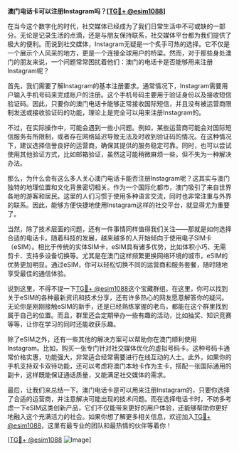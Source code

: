 **澳门电话卡可以注册Instagram吗？[[TG💪+ @esim1088](https://t.me/s/esim1088)]**

在当今这个数字化的时代，社交媒体已经成为了我们日常生活中不可或缺的一部分。无论是记录生活的点滴，还是与朋友保持联系，社交媒体平台都为我们提供了极大的便利。而说到社交媒体，Instagram无疑是一个炙手可热的选择。它不仅是一个展示个人风采的地方，更是一个连接全球用户的桥梁。然而，对于那些身处澳门的朋友来说，一个问题常常困扰着他们：澳门的电话卡是否能够用来注册Instagram呢？

首先，我们需要了解Instagram的基本注册要求。通常情况下，Instagram需要用户输入手机号码来完成账户的注册。这个手机号码主要用于验证身份以及接收短信验证码。因此，只要你的澳门电话卡能够正常接收国际短信，并且没有被运营商限制发送或接收验证码的功能，理论上是完全可以用来注册Instagram的。

不过，在实际操作中，可能会遇到一些小问题。例如，某些运营商可能会对国际短信服务有所限制，或者存在网络延迟导致无法及时收到验证码的情况。在这种情况下，建议选择信誉良好的运营商，确保其提供的服务稳定可靠。同时，也可以尝试使用其他验证方式，比如邮箱验证，虽然这可能稍微麻烦一些，但不失为一种解决办法。

那么，为什么会有这么多人关心澳门电话卡能否注册Instagram呢？这其实与澳门独特的地理位置和文化背景密切相关。作为一个国际化都市，澳门吸引了来自世界各地的游客和居民。这里的人们习惯于使用多种语言交流，同时也非常注重与外界的联系。因此，能够方便快捷地使用Instagram这样的社交平台，就显得尤为重要了。

当然，除了技术层面的问题，还有一件事情同样值得我们关注——那就是如何选择合适的电话卡。随着科技的发展，越来越多的人开始倾向于使用电子SIM卡（eSIM）。相比于传统的实体SIM卡，eSIM具有诸多优势，比如体积小巧、无需剪卡、支持多设备切换等。尤其是在澳门这样频繁更换网络环境的城市，eSIM的优势更加明显。通过eSIM，你可以轻松切换不同的运营商和服务套餐，随时随地享受最佳的通信体验。

说到这里，不得不提一下[TG💪+ @esim1088](https://t.me/s/esim1088)这个宝藏群组。在这里，你可以找到关于eSIM的各种最新资讯和技术分享，还有许多热心的网友愿意解答你的疑问。无论你是刚刚接触eSIM的新手，还是已经熟练掌握的老鸟，都能在这个群里找到属于自己的位置。而且，群里还会定期举办一些有趣的活动，比如抽奖、知识竞赛等等，让你在学习的同时还能收获乐趣。

除了eSIM之外，还有一些其他的解决方案可以帮助你在澳门顺利使用Instagram。比如，购买一张专门针对社交媒体优化的虚拟号码卡。这种号码卡通常价格实惠，功能强大，非常适合经常需要进行在线互动的人士。此外，如果你的手机支持双卡双待功能，还可以考虑将澳门本地卡作为主卡，搭配一张国际通用的副卡，这样既能保证通话质量，又能满足社交媒体的需求。

最后，让我们来总结一下。澳门电话卡是可以用来注册Instagram的，只要你选择了合适的运营商，并注意解决可能出现的技术问题。而在选择电话卡时，不妨多考虑一下eSIM这类创新产品，它们不仅能带来更好的用户体验，还能够帮助你更好地融入这个充满活力的社会。如果你想了解更多相关信息，欢迎加入[TG💪+ @esim1088](https://t.me/s/esim1088)，这里有最专业的团队和最热情的伙伴等着你！

[[TG💪+ @esim1088](https://t.me/s/esim1088) ![Image](https://i.postimg.cc/4NQfJmqS/Snipaste-2025-05-13-00-14-12.png)]